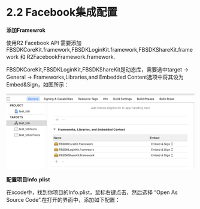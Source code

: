 # 2.2 Facebook集成配置

**添加Framewrok**

使用R2 Facebook API 需要添加FBSDKCoreKit.framework,FBSDKLoginKit.framework,FBSDKShareKit.framework 和 R2FacebookFramework.framework.

  
FBSDKCoreKit,FBSDKLoginKit,FBSDKShareKit是动态库，需要选中target -&gt; General -&gt; Frameworks,Libraries,and Embedded Content选项中将其设为Embed&Sign，如图所示：

![](../../.gitbook/assets/image%20%2814%29.png)

  
**配置项目Info.plist**‌

在xcode中，找到你项目的Info.plist，鼠标右键点击，然后选择 “Open As Source Code”.在打开的界面中，添加如下配置：



